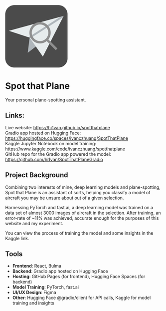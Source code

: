 <img width="200" alt="image" src="https://github.com/hi1van/spotthatplane/blob/main/public/logo.png">

# Spot that Plane
Your personal plane-spotting assistant.

## Links:
Live website: https://hi1van.github.io/spotthatplane \
Gradio app hosted on Hugging Face: https://huggingface.co/spaces/ivanczhuang/SpotThatPlane \
Kaggle Jupyter Notebook on model training: https://www.kaggle.com/code/ivanczhuang/spotthatplane \
GitHub repo for the Gradio app powered the model: https://github.com/hi1van/SpotThatPlaneGradio

## Project Background
Combining two interests of mine, deep learning models and plane-spotting, Spot that Plane is 
an assistant of sorts, helping you classify a model of aircraft you may be unsure about out of a given selection.

Harnessing PyTorch and fast.ai, a deep learning model was trained on a data set of almost 3000 
images of aircraft in the selection. After training, an error-rate of ~11% was achieved, accurate
enough for the purposes of this website and my experiment.

You can view the process of training the model and some insights in the Kaggle link.

## Tools
- **Frontend**: React, Bulma
- **Backend**: Gradio app hosted on Hugging Face
- **Hosting**: GitHub Pages (for frontend), Hugging Face Spaces (for backend)
- **Model Training**: PyTorch, fast.ai
- **UI/UX Design**: Figma
- **Other**: Hugging Face @gradio/client for API calls, Kaggle for model training and insights
